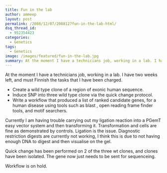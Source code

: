 ```yaml
---
title: Fun in the lab
author: ammeep
layout: post
permalink: /2008/12/07/2008127fun-in-the-lab-html/
dsq_thread_id:
  - 952354423
categories:
  - Genetics
tags:
  - Genetics
image: /images/featured/fun-in-the-lab.jpg
summary: At the moment I have a technicians job, working in a lab. I have two weeks left, and must Finnish the tasks that I have been charged. 
---
```


At the moment I have a technicians job, working in a lab. I have two weeks left, and must Finnish the tasks that I have been charged. 

*   Create a wild type clone of a region of exonic human sequence.
*   Induce SNP into three wild type clone via the quick change protocol.
*   Write a workflow that produced a list of ranked candidate genes, for a human disease using tools such as blast , open reading frame finder tools, and motif searchers.

Currently I am having trouble carrying out my ligation reaction into a PGemT easy vector system and then transforming it. Transformation and cells are fine as demonstrated by controls. Ligation is the issue. Diagnostic restriction digests are currently not working, I think this is due to not having enough DNA to digest and then visualise on the gel. 

Quick change has been performed on 2 of the three wt clones, and clones have been isolated. The gene now just needs to be sent for sequenceing.

Workflow is on hold.